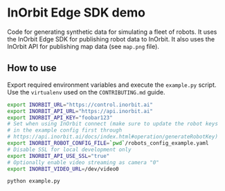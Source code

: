 # InOrbit Edge SDK demo

Code for generating synthetic data for simulating a fleet of robots. It uses the InOrbit Edge SDK for publishing robot
data to InOrbit. It also uses the InOrbit API for publishing map data (see `map.png` file).

## How to use

Export required environment variables and execute the `example.py` script. Use the `virtualenv` used on
the `CONTRIBUTING.md` guide.

```bash
export INORBIT_URL="https://control.inorbit.ai"
export INORBIT_API_URL="https://api.inorbit.ai"
export INORBIT_API_KEY="foobar123"
# Set when using InOrbit connect (make sure to update the robot keys
# in the example config first through
# https://api.inorbit.ai/docs/index.html#operation/generateRobotKey)
export INORBIT_ROBOT_CONFIG_FILE=`pwd`/robots_config_example.yaml
# Disable SSL for local development only
export INORBIT_API_USE_SSL="true"
# Optionally enable video streaming as camera "0"
export INORBIT_VIDEO_URL=/dev/video0

python example.py
```
